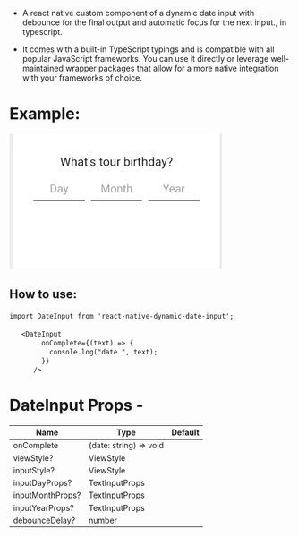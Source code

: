 - A react native custom component of a dynamic date input with debounce for the final output and automatic focus for the next input., in typescript.

- It comes with a built-in TypeScript typings and is compatible with all popular JavaScript frameworks. You can use it directly or leverage well-maintained wrapper packages that allow for a more native integration with your frameworks of choice.

# Example:

![](./assets/videos/1.gif)

## How to use:

```
import DateInput from 'react-native-dynamic-date-input';

   <DateInput
        onComplete={(text) => {
          console.log("date ", text);
        }}
      />
```

# DateInput Props -

| Name             | Type                   | Default |
| ---------------- | ---------------------- | ------- |
| onComplete       | (date: string) => void |
| viewStyle?       | ViewStyle              |
| inputStyle?      | ViewStyle              |
| inputDayProps?   | TextInputProps         |
| inputMonthProps? | TextInputProps         |
| inputYearProps?  | TextInputProps         |
| debounceDelay?   | number                 |

